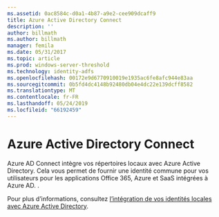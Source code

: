 ```yaml
---
ms.assetid: 0ac8584c-d0a1-4b87-a9e2-cee909dcaff9
title: Azure Active Directory Connect
description: ''
author: billmath
ms.author: billmath
manager: femila
ms.date: 05/31/2017
ms.topic: article
ms.prod: windows-server-threshold
ms.technology: identity-adfs
ms.openlocfilehash: 00172e9d6770910019e1935ac6fe8afc944e83aa
ms.sourcegitcommit: 0b5fd4dc4148b92480db04e4dc22e139dcff8582
ms.translationtype: MT
ms.contentlocale: fr-FR
ms.lasthandoff: 05/24/2019
ms.locfileid: "66192459"
---
```

# <a name="azure-active-directory-connect"></a>Azure Active Directory Connect


Azure AD Connect intègre vos répertoires locaux avec Azure Active Directory. Cela vous permet de fournir une identité commune pour vos utilisateurs pour les applications Office 365, Azure et SaaS intégrées à Azure AD. .  
  
Pour plus d’informations, consultez [l’intégration de vos identités locales avec Azure Active Directory](https://azure.microsoft.com/documentation/articles/active-directory-aadconnect/).  
  

